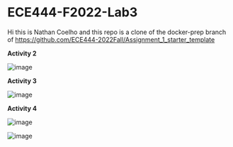 # ECE444-F2022-Lab3

Hi this is Nathan Coelho and this repo is a clone of the docker-prep branch of https://github.com/ECE444-2022Fall/Assignment_1_starter_template

**Activity 2**

![image](https://user-images.githubusercontent.com/53286365/193486013-6b86706d-1729-4615-9dde-67db151f1927.png)

**Activity 3**

![image](https://user-images.githubusercontent.com/53286365/193487682-b3fe5c34-ad14-46fa-b5a7-85f4059e5319.png)

**Activity 4**

![image](https://user-images.githubusercontent.com/53286365/193488157-604a2f2b-2a4b-4ce9-8c60-680120b18ae3.png)

![image](https://user-images.githubusercontent.com/53286365/193488206-3a48542b-3835-4e72-af43-a18ba07d66d1.png)
